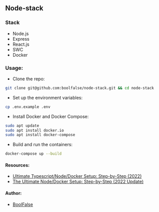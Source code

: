 
## Node-stack


### Stack

- Node.js
- Express
- React.js
- SWC
- Docker


### Usage:

- Clone the repo:
```bash
git clone git@github.com:boolfalse/node-stack.git && cd node-stack
```

- Set up the environment variables:
```bash
cp .env.example .env
```

- Install Docker and Docker Compose:
```bash
sudo apt update
sudo apt install docker.io
sudo apt install docker-compose
```

- Build and run the containers:
```bash
docker-compose up --build
```


#### Resources:

- [Ultimate Typescript/Node/Docker Setup: Step-by-Step (2022)](https://www.youtube.com/watch?v=Av8ezg-2GWc)
- [The Ultimate Node/Docker Setup: Step-by-Step (2022 Update)](https://kevinwwwade.medium.com/the-ultimate-node-docker-setup-step-by-step-2022-update-2927b8ca547c)


#### Author:

- [BoolFalse](https://boolfalse.com)
